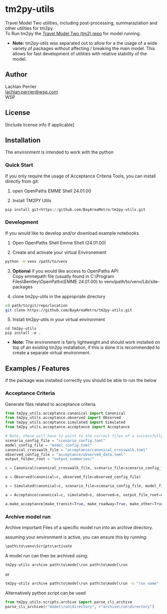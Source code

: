 # tm2py-utils
Travel Model Two utilities, including post-processing, summaraziation and other utilities for tm2py.  
To Run tm2py the [Travel Model Two (tm2) repo](https://github.com/BayAreaMetro/tm2py) for model running. 
* __Note:__ tm2py-utils was separated out to allow for a the usage of a wide variety of packages without affecting / breaking the main model. This allows for fast development of utilities with relative stability of the model.

## Author

Lachlan Perrier  
lachlan.perrier@wsp.com  
WSP

## License

[Include license info if applicable]

## Installation
The environment is intended to work with the python 
### Quick Start
If you only require the usage of Acceptance Criteria Tools, you can install directly from git:  
1) open OpenPaths EMME Shell 24.01.00

2) Install TM2PY Utils
```python
pip install git+https://github.com/BayAreaMetro/tm2py-utils.git
```

### Development
If you would like to develop and/or download example notebooks
1) Open OpenPaths Shell Emme Shell (24.01.00)

2) Create and activate your virtual Environement 
```bash
python -m venv /path/to/venv
```

3) __Optional__ if you would like access to OpenPaths API:  
Copy emmepath file (usually found in C:\Program Files\Bentley\OpenPaths\EMME 24.01.00) to venv/path/to/venv/Lib/site-packages

4) clone tm2py-utils in the appropriate directory
```bash
cd path/to/git/repo/location
git clone https://github.com/BayAreaMetro/tm2py-utils.git
```
5) Install tm2py-utils in your virtual environment
```
cd tm2py-utils
pip install -e .
```
* __Note:__ The environment is fairly lightweight and should work installed on top of an existing tm2py installation, if this is done it is recommended to create a separate virtual environment. 

## Examples / Features
if the package was installed correctly you should be able to run the below
### Acceptance Criteria
Generate files related to acceptance criteria
```python
from tm2py_utils.acceptance.canonical import Canonical
from tm2py_utils.acceptance.observed import Observed
from tm2py_utils.acceptance.simulated import Simulated
from tm2py_utils.acceptance.acceptance import Acceptance

# Note, these will have to point to the correct files of a successfully run model
scenario_config_file = "scenario_config.toml"
model_config_file = "model_config.toml"
canonical_crosswalk_file = "acceptance/canonical_crosswalk.toml"
observed_config_file = "acceptance/observed_data.toml"
output_folder_root = "output_summaries/"

c = Canonical(canonical_crosswalk_file, scenario_file=scenario_config_file)

o = Observed(canonical=c, observed_file=observed_config_file)

s = Simulated(canonical=c, scenario_file=scenario_config_file, model_file=model_config_file)

a = Acceptance(canonical=c, simulated=s, observed=o, output_file_root=output_folder_root)

a.make_acceptance(make_transit=True, make_roadway=True, make_other=True)
```

### Archive model run
Archive important Files of a specific model run into an archive directory.

assuming your environment is active, you can ensure this by running:
```cmd
\path\to\venv\Scripts\activate
```

A model run can then be archived using:
```cmd
tm2py-utils archive path\to\model\run path\to\model\run
```
or

```cmd
tm2py-utils archive path\to\model\run path\to\model\run -n "run name"
```

Alternatively python script can be used
```python
from tm2py_utils.scripts.archive import parse_cli_archive
parse_cli_archive(r"model\run\directory", r"archive\run\directory")
```